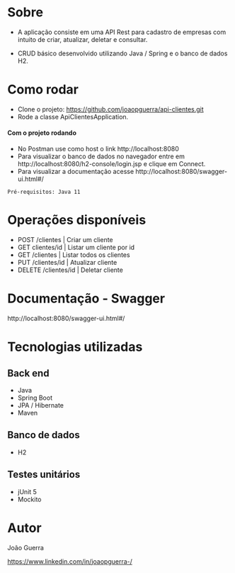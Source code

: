 # Sobre 

- A aplicação consiste em uma API Rest para cadastro de empresas com intuito de criar, atualizar, deletar e consultar.

- CRUD básico desenvolvido utilizando Java / Spring e o banco de dados H2.

# Como rodar
- Clone o projeto: https://github.com/joaopguerra/api-clientes.git
- Rode a classe ApiClientesApplication.
#### Com o projeto rodando
- No Postman use como host o link http://localhost:8080
- Para visualizar o banco de dados no navegador entre em http://localhost:8080/h2-console/login.jsp
e clique em Connect.
- Para visualizar a documentação acesse http://localhost:8080/swagger-ui.html#/

`Pré-requisitos: Java 11`

# Operações disponíveis

- POST   /clientes |  Criar um cliente 
-  GET   clientes/id |  Listar um cliente por id 
-  GET   /clientes |  Listar todos os clientes 
-  PUT   /clientes/id |  Atualizar cliente 
-  DELETE   /clientes/id |  Deletar cliente 

# Documentação - Swagger
http://localhost:8080/swagger-ui.html#/

# Tecnologias utilizadas
## Back end
- Java
- Spring Boot
- JPA / Hibernate
- Maven
## Banco de dados
- H2
## Testes unitários
- jUnit 5
- Mockito


# Autor
João Guerra

https://www.linkedin.com/in/joaopguerra-/

